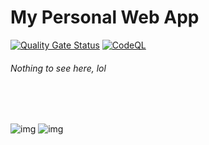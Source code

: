 # My Personal Web App

[![Quality Gate Status](https://sonarcloud.io/api/project_badges/measure?project=aldwin7894_aldwin7894&metric=alert_status)](https://sonarcloud.io/summary/new_code?id=aldwin7894_aldwin7894)
[![CodeQL](https://github.com/aldwin7894/project-cyan/actions/workflows/codeql-analysis.yml/badge.svg)](https://github.com/aldwin7894/project-cyan/actions/workflows/codeql-analysis.yml)

###### _Nothing to see here, lol_

<br>
<br>

![img](https://aldwin7894.win/lastfm.svg?username=aldwin7894&bg=29,31,32,0.8&fg=ffffff&line=768ee3)
![img](https://aldwin7894.win/discord-banner.svg?bg=29,31,32,0.8&fg=ffffff&line=768ee3)
